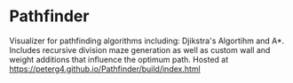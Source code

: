 # Pathfinder
Visualizer for pathfinding algorithms including: Djikstra's Algortihm and A*. Includes recursive division maze generation as well as custom wall and weight additions that influence the optimum path.
Hosted at https://peterg4.github.io/Pathfinder/build/index.html
